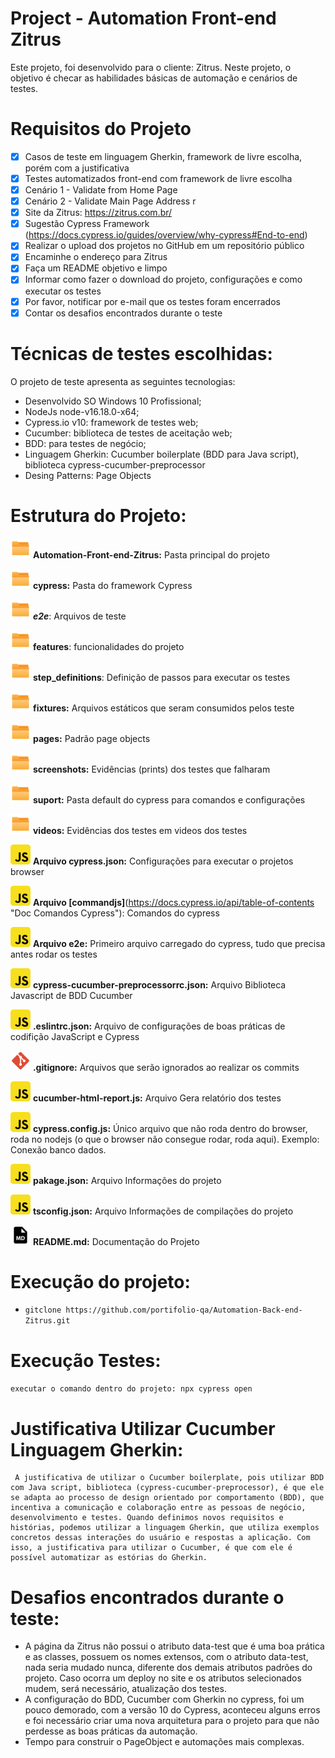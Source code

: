 # Project - Automation Front-end Zitrus

Este projeto, foi desenvolvido para o cliente: Zitrus. 
Neste projeto, o objetivo é checar as habilidades básicas de automação e cenários de testes.

# Requisitos do Projeto

- [X] Casos de teste em linguagem Gherkin, framework de livre escolha, porém com a justificativa
- [X] Testes automatizados front-end com framework de livre escolha
- [X] Cenário 1 - Validate from Home Page 
- [X] Cenário 2 - Validate Main Page Address r
- [X] Site da Zitrus: https://zitrus.com.br/
- [X] Sugestão Cypress Framework (https://docs.cypress.io/guides/overview/why-cypress#End-to-end)
- [X] Realizar o upload dos projetos no GitHub em um repositório público
- [X] Encaminhe o endereço para Zitrus
- [X] Faça um README objetivo e limpo
- [X] Informar como fazer o download do projeto, configurações e como executar os testes
- [X] Por favor, notificar por e-mail que os testes foram encerrados
- [X] Contar os desafios encontrados durante o teste

# Técnicas de testes escolhidas:

O projeto de teste apresenta as seguintes tecnologias:

- Desenvolvido SO Windows 10 Profissional;
- NodeJs node-v16.18.0-x64;
- Cypress.io v10: framework de testes web;
- Cucumber: biblioteca de testes de aceitação web;
- BDD: para testes de negócio;
- Linguagem Gherkin: Cucumber boilerplate (BDD para Java script), biblioteca cypress-cucumber-preprocessor
- Desing Patterns: Page Objects

# Estrutura do Projeto:

<img src="image/README/icon_folder.png"/> **Automation-Front-end-Zitrus:** Pasta principal do projeto

<img src="image/README/icon_folder.png"/> **cypress:** Pasta do framework Cypress

<img src="image/README/icon_folder.png"/> ***e2e***: Arquivos de teste

<img src="image/README/icon_folder.png"/> **features**: funcionalidades do projeto

<img src="image/README/icon_folder.png"/> **step_definitions**: Definição de passos para executar os testes

<img src="image/README/icon_folder.png"/> **fixtures:** Arquivos estáticos que seram consumidos pelos teste

<img src="image/README/icon_folder.png"/> **pages:** Padrão page objects

<img src="image/README/icon_folder.png"/> **screenshots:** Evidências (prints) dos testes que falharam

<img src="image/README/icon_folder.png"/> **suport:** Pasta default do cypress para comandos e configurações

<img src="image/README/icon_folder.png"/> **videos:** Evidências dos testes em videos dos testes

<img src="image/README/javascript_icon_.png"/> **Arquivo cypress.json:** Configurações para executar o projetos browser

<img src="image/README/javascript_icon_.png"/> **Arquivo [commandjs]**(https://docs.cypress.io/api/table-of-contents "Doc Comandos Cypress"): Comandos do cypress

<img src="image/README/javascript_icon_.png"/> **Arquivo e2e:** Primeiro arquivo carregado do cypress, tudo que precisa antes rodar os testes

<img src="image/README/javascript_icon_.png"/> **cypress-cucumber-preprocessorrc.json:** Arquivo Biblioteca Javascript de BDD Cucumber

<img src="image/README/javascript_icon_.png"/> **.eslintrc.json:** Arquivo  de configurações de boas práticas de codifição JavaScript e Cypress

<img src="image/README/git_icon_.png"/> **.gitignore:** Arquivos que serão ignorados ao realizar os commits

<img src="image/README/javascript_icon_.png"/> **cucumber-html-report.js:** Arquivo Gera relatório dos testes

<img src="image/README/javascript_icon_.png"/> **cypress.config.js:** Único arquivo que não roda dentro do browser, roda no nodejs (o que o browser não consegue rodar, roda aqui). Exemplo: Conexão banco dados.

<img src="image/README/javascript_icon_.png"/> **pakage.json:** Arquivo Informações do projeto

<img src="image/README/javascript_icon_.png"/> **tsconfig.json:** Arquivo Informações de compilações do projeto

<img src="image/README/md_file_icon_.png"/> **README.md:** Documentação do Projeto

# Execução do projeto:

- `gitclone https://github.com/portifolio-qa/Automation-Back-end-Zitrus.git`

# Execução Testes:

`executar o comando dentro do projeto: npx cypress open`

# Justificativa Utilizar Cucumber Linguagem Gherkin:

     A justificativa de utilizar o Cucumber boilerplate, pois utilizar BDD com Java script, biblioteca (cypress-cucumber-preprocessor), é que ele se adapta ao processo de design orientado por comportamento (BDD), que incentiva a comunicação e colaboração entre as pessoas de negócio, desenvolvimento e testes. Quando definimos novos requisitos e histórias, podemos utilizar a linguagem Gherkin, que utiliza exemplos concretos dessas interações do usuário e respostas a aplicação. Com isso, a justificativa para utilizar o Cucumber, é que com ele é possível automatizar as estórias do Gherkin.

# Desafios encontrados durante o teste:

* A página da Zitrus não possui o atributo data-test que é uma boa prática e as classes, possuem os nomes extensos,  com o atributo data-test, nada seria mudado nunca, diferente dos demais atributos padrões do projeto. Caso ocorra um deploy no site e os atributos selecionados mudem, será necessário, atualização dos testes.
* A configuração do BDD, Cucumber com Gherkin no cypress, foi um pouco demorado, com a versão 10 do Cypress, aconteceu alguns erros e foi necessário criar uma nova arquitetura para o projeto para que não perdesse as boas práticas da automação.
* Tempo para construir o PageObject e automações mais complexas.
